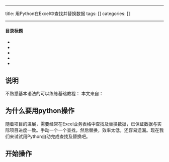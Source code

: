 
--- 
title:  用Python在Excel中查找并替换数据 
tags: []
categories: [] 

---


#### 目录标题

  - 
  - 
  - 
  - 
  - 
 


## 说明

不熟悉基本语法的可以练练基础教程： 本文来自：

## 为什么要用python操作

随着项目的进展，需要经常在Excel业务表格中查找及替换数据，已保证数据与实际项目进度一致。手动一个一个查找，然后替换，效率太低，还容易遗漏。现在我们来试试用Python自动完成查找及替换吧。

## 开始操作


